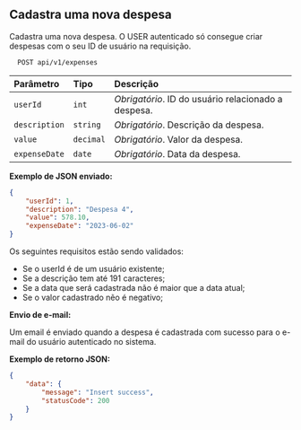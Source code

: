 ## Cadastra uma nova despesa

Cadastra uma nova despesa. O USER autenticado só consegue criar despesas com o seu ID de usuário na requisição.

```http
  POST api/v1/expenses
```

| Parâmetro   | Tipo       | Descrição                                   |
| :---------- | :--------- | :------------------------------------------ |
| `userId`      | `int`      | *Obrigatório*. ID do usuário relacionado a despesa. |
| `description` | `string`   | *Obrigatório*. Descrição da despesa. |
| `value`       | `decimal`  | *Obrigatório*. Valor da despesa. |
| `expenseDate` | `date`     | *Obrigatório*. Data da despesa. |


**Exemplo de JSON enviado:**

```json
{
	"userId": 1,
	"description": "Despesa 4",
	"value": 578.10,
	"expenseDate": "2023-06-02"
}
```

Os seguintes requisitos estão sendo validados:
 - Se o userId é de um usuário existente;
 - Se a descrição tem até 191 caracteres;
 - Se a data que será cadastrada não é maior que a data atual;
 - Se o valor cadastrado nẽo é negativo;

**Envio de e-mail:**

Um email é enviado quando a despesa é cadastrada com sucesso para o e-mail do usuário autenticado no sistema.

**Exemplo de retorno JSON:**

```json
{
	"data": {
		"message": "Insert success",
		"statusCode": 200
	}
}
```

